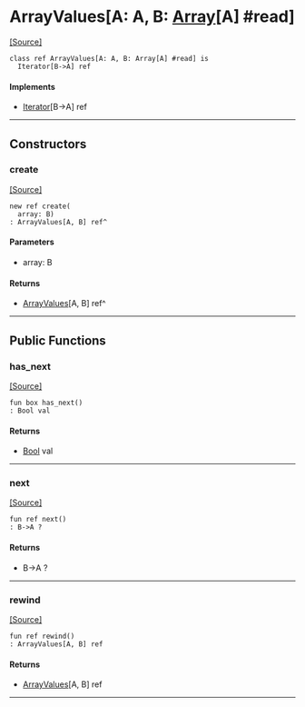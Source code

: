 # ArrayValues\[A: A, B: [Array](builtin-Array.md)\[A\] #read\]
<span class="source-link">[[Source]](src/builtin/array.md#L-0-960)</span>
```pony
class ref ArrayValues[A: A, B: Array[A] #read] is
  Iterator[B->A] ref
```

#### Implements

* [Iterator](builtin-Iterator.md)\[B->A\] ref

---

## Constructors

### create
<span class="source-link">[[Source]](src/builtin/array.md#L-0-964)</span>


```pony
new ref create(
  array: B)
: ArrayValues[A, B] ref^
```
#### Parameters

*   array: B

#### Returns

* [ArrayValues](builtin-ArrayValues.md)\[A, B\] ref^

---

## Public Functions

### has_next
<span class="source-link">[[Source]](src/builtin/array.md#L-0-968)</span>


```pony
fun box has_next()
: Bool val
```

#### Returns

* [Bool](builtin-Bool.md) val

---

### next
<span class="source-link">[[Source]](src/builtin/array.md#L-0-971)</span>


```pony
fun ref next()
: B->A ?
```

#### Returns

* B->A ?

---

### rewind
<span class="source-link">[[Source]](src/builtin/array.md#L-0-974)</span>


```pony
fun ref rewind()
: ArrayValues[A, B] ref
```

#### Returns

* [ArrayValues](builtin-ArrayValues.md)\[A, B\] ref

---

